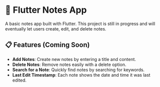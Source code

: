 # 📒 Flutter Notes App

A basic notes app built with Flutter. This project is still in progress and will eventually let users create, edit, and delete notes.

## 📋 Features (Coming Soon)

- **Add Notes**: Create new notes by entering a title and content.
- **Delete Notes**: Remove notes easily with a delete option.
- **Search for a Note**: Quickly find notes by searching for keywords.
- **Last Edit Timestamp**: Each note shows the date and time it was last edited.
 
